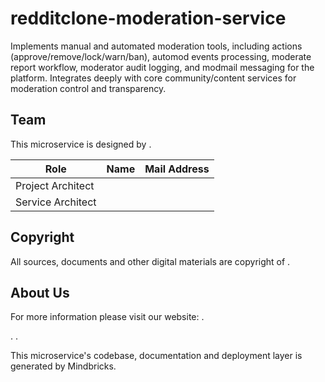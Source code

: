 # redditclone-moderation-service

Implements manual and automated moderation tools, including actions (approve/remove/lock/warn/ban), automod events processing, moderate report workflow, moderator audit logging, and modmail messaging for the platform. Integrates deeply with core community/content services for moderation control and transparency.

## Team

This microservice is designed by .

| Role              | Name | Mail Address |
| ----------------- | ---- | ------------ |
| Project Architect |      |              |
| Service Architect |      |              |

## Copyright

All sources, documents and other digital materials are copyright of .

## About Us

For more information please visit our website: .

.
.

This microservice's codebase, documentation and deployment layer is generated by Mindbricks.
